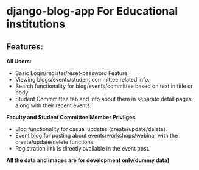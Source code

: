 # django-blog-app  For Educational institutions

## Features:
**All Users:**
* Basic Login/register/reset-password Feature.
* Viewing blogs/events/student committee related info.
* Search functionality for blog/events/committee based on text in title or body.
* Student Commmittee tab and info about them in separate detail pages along with their recent events.


**Faculty and Student Committee Member Privilges**
* Blog functionality for casual updates.(create/update/delete).
* Event blog for posting about events/workshops/webinar with the create/update/delete functions.
* Registration link is directly available in the event post.


**All the data and images are for development only(dummy data)**
